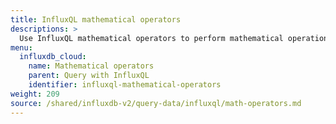 ```yaml
---
title: InfluxQL mathematical operators
descriptions: >
  Use InfluxQL mathematical operators to perform mathematical operations in queries.
menu:
  influxdb_cloud:
    name: Mathematical operators
    parent: Query with InfluxQL
    identifier: influxql-mathematical-operators
weight: 209
source: /shared/influxdb-v2/query-data/influxql/math-operators.md
---
```


<!-- The content of this file is at 
// SOURCE content/shared/influxdb-v2/query-data/influxql/math-operators.md-->
